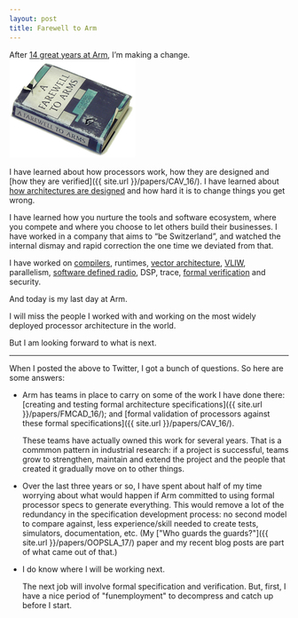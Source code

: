 ```yaml
---
layout: post
title: Farewell to Arm
---
```


After [14 great years at Arm](/about#arm-ltd-projects-selected), I’m making a change.
![Farewell to Arms ><](/images/farewell_to_arms.png)

I have learned about how processors work,
how they are designed and
[how they are verified]({{ site.url }}/papers/CAV_16/).
I have learned about [how architectures are designed](/papers/IEEE_Micro/)
and how hard it is to change things you get wrong.

I have learned how you nurture the tools and software ecosystem, where you
compete and where you choose to let others build their businesses.
I have worked in a company that aims to “be Switzerland”,
and watched the internal dismay and rapid correction the one time we
deviated from that.

I have worked on
[compilers](/papers/CASES_08/),
runtimes,
[vector architecture](/about#vectorizing-compiler-for-neon),
[VLIW](/papers/MICRO_08/),
parallelism,
[software defined radio](/about#software-defined-radio),
DSP,
trace,
[formal verification](/about#processor-formal-verification)
and
security.

And today is my last day at Arm.

I will miss the people I worked with and working on the most widely deployed
processor architecture in the world.

But I am looking forward to what is next.

---------------

When I posted the above to Twitter, I got a bunch of questions.
So here are some answers:

* Arm has teams in place to carry on some of the work I have done there:
  [creating and testing formal architecture specifications]({{ site.url }}/papers/FMCAD_16/);
  and
  [formal validation of processors against these formal specifications]({{ site.url }}/papers/CAV_16/).

  These teams have actually owned this work for several years.
  That is a commmon pattern in industrial research: if a project is successful,
  teams grow to strengthen, maintain and extend the project and
  the people that created it gradually move on to other things.

* Over the last three years or so, I have spent about half of my time
  worrying about what would happen if Arm committed to using formal processor
  specs to generate everything.
  This would remove a lot of the redundancy in the specification development
  process: no second model to compare against, less experience/skill needed
  to create tests, simulators, documentation, etc.
  (My ["Who guards the guards?"]({{ site.url }}/papers/OOPSLA_17/)
  paper and my recent blog posts are part of what came out of that.)

* I do know where I will be working next.

  The next job will involve formal specification and verification.  But, first,
  I have a nice period of "funemployment" to decompress and catch up before
  I start.

